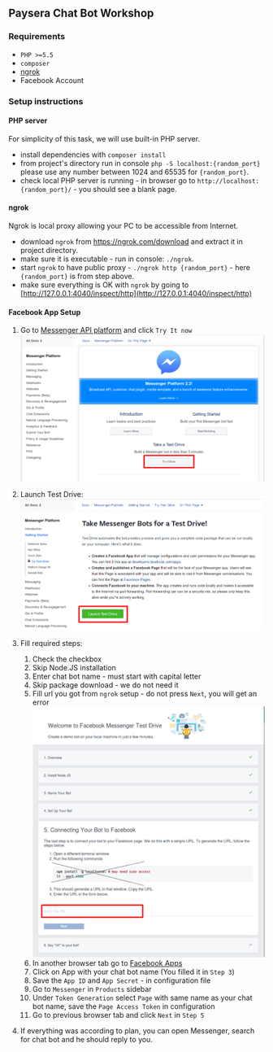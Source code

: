 ## Paysera Chat Bot Workshop

### Requirements
 * `PHP >=5.5`
 * `composer`
 * [ngrok](https://ngrok.com/download)
 * Facebook Account
 
### Setup instructions
 
 #### PHP server
 For simplicity of this task, we will use built-in PHP server.
 * install dependencies with `composer install`
 * from project's directory run in console `php -S localhost:{random_port}` please use any number between 1024 and 65535 for `{random_port}`.
 * check local PHP server is running - in browser go to `http://localhost:{random_port}/` - you should see a blank page.
 
 #### ngrok
 Ngrok is local proxy allowing your PC to be accessible from Internet.
 * download `ngrok` from https://ngrok.com/download and extract it in project directory.
 * make sure it is executable - run in console: `./ngrok`.
 * start `ngrok` to have public proxy - `./ngrok http {random_port}` - here `{random_port}` is from step above.
 * make sure everything is OK with `ngrok` by going to [http://127.0.0.1:4040/inspect/http](http://127.0.0.1:4040/inspect/http)

 #### Facebook App Setup
 
 1. Go to [Messenger API platform](https://developers.facebook.com/docs/messenger-platform) and click `Try It now`
  ![](doc/1.png)

 1. Launch Test Drive: ![](doc/2.png)
 1. Fill required steps: 
    1. Check the checkbox
    1. Skip Node.JS installation
    1. Enter chat bot name - must start with capital letter
    1. Skip package download - we do not need it
    1. Fill url you got from `ngrok` setup - do not press `Next`, you will get an error ![](doc/3.png)
    1. In another browser tab go to [Facebook Apps](https://developers.facebook.com/apps)
    1. Click on App with your chat bot name (You filled it in `Step 3`)
    1. Save the `App ID` and `App Secret` - in configuration file
    1. Go to `Messenger` in `Products` sidebar
    1. Under `Token Generation` select `Page` with same name as your chat bot name, save the `Page Access Token` in configuration
    1. Go to previous browser tab and click `Next` in `Step 5`
 1. If everything was according to plan, you can open Messenger, search for chat bot and he should reply to you.
